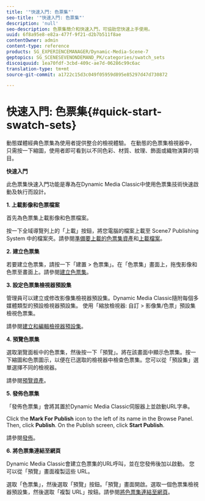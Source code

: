 ```yaml
---
title: '"快速入門: 色票集"'
seo-title: '"快速入門: 色票集"'
description: 'null'
seo-description: 色票集簡介和快速入門，可協助您快速上手使用。
uuid: 6f8a95e8-e82a-477f-9f21-d2b7b511f8ae
contentOwner: admin
content-type: reference
products: SG_EXPERIENCEMANAGER/Dynamic-Media-Scene-7
geptopics: SG_SCENESEVENONDEMAND_PK/categories/swatch_sets
discoiquuid: 1ea70fdf-3cbd-409c-ae7d-06286c99c6ac
translation-type: tm+mt
source-git-commit: a1722c15d3c049f05959d895e85297d47d730872

---
```



# 快速入門: 色票集{#quick-start-swatch-sets}

動態媒體經典色票集為使用者提供整合的檢視體驗。 在動態的色票集檢視器中，只需按一下縮圖，使用者即可看到以不同色彩、材質、紋理、飾面或織物演算的項目。

**快速入門**

此色票集快速入門功能是專為在Dynamic Media Classic中使用色票集技術快速啟動及執行而設計。

**1. 上載影像和色票檔案**

首先為色票集上載影像和色票檔案。

按一下全域導覽列上的「上載」按鈕，將您電腦的檔案上載至 Scene7 Publishing System 中的檔案夾。請參閱[準備要上載的色票集資產](preparing-swatch-set-assets-upload.md#preparing-swatch-set-assets-for-upload)和[上載檔案](uploading-files.md#uploading-your-files)。

**2. 建立色票集**

若要建立色票集，請按一下「建置 > 色票集」。在「色票集」畫面上，拖曳影像和色票至畫面上。請參閱[建立色票集](creating-swatch-set.md#creating-a-swatch-set)。

**3. 設定色票集檢視器預設集**

管理員可以建立或修改影像集檢視器預設集。Dynamic Media Classic隨附每個多媒體類型的預設檢視器預設集。 使用「縮放檢視器: 自訂 > 影像集/色票」預設集檢視色票集。

請參閱[建立和編輯檢視器預設集](application-setup.md#adding-and-editing-viewer-presets)。

**4. 預覽色票集**

選取瀏覽面板中的色票集，然後按一下「預覽」。將在該畫面中顯示色票集。按一下縮圖和色票圖示，以便在已選取的檢視器中檢查色票集。您可以從「預設集」選單選擇不同的檢視器。

請參閱[預覽資產](previewing-asset.md#previewing-an-asset)。

**5. 發佈色票集**

「發佈色票集」會將其置於Dynamic Media Classic伺服器上並啟動URL字串。

Click the **Mark For Publish** icon to the left of its name in the Browse Panel. Then, click **Publish**. On the Publish screen, click **Start Publish**.

請參閱[發佈](publishing-files.md#publishing-files)。

**6. 將色票集連結至網頁**

Dynamic Media Classic會建立色票集的URL呼叫，並在您發佈後加以啟動。 您可以從「預覽」畫面複製這些 URL。

選取「色票集」，然後選取「預覽」按鈕。「預覽」畫面開啟。選取一個色票集檢視器預設集，然後選取「複製 URL」按鈕。請參閱[將色票集連結至網頁](linking-swatch-set-web-page.md#linking-a-swatch-set-to-a-web-page)。
